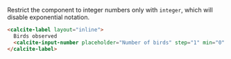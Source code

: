 Restrict the component to integer numbers only with `integer`, which will disable exponential notation.

```html
<calcite-label layout="inline">
  Birds observed
  <calcite-input-number placeholder="Number of birds" step="1" min="0" integer></calcite-input-number>
</calcite-label>
```
